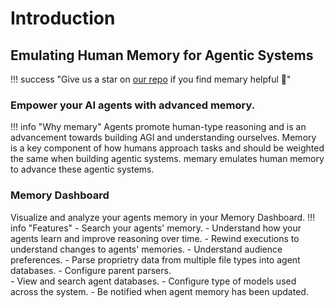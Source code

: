 # Introduction 

## Emulating Human Memory for Agentic Systems

!!! success "Give us a star on [our repo](https://github.com/kingjulio8238/memary/tree/ollama-integration) if you find memary helpful 🧠" 

### Empower your AI agents with advanced memory. 

!!! info "Why memary"
    Agents promote human-type reasoning and is an advancement towards building AGI and understanding ourselves. Memory is a key component of how humans approach tasks and should be weighted the same when building agentic systems. memary emulates human memory to advance these agentic systems. 
    <!--
    Agents use LLMs that are currently constrained to finite context windows. memary overcomes this limitation by allowing your agents to store a large corpus of information in knowledge graphs, infer user knowledge through our memory modules, and only retrieve relevant information for meaningful responses.
    -->

### Memory Dashboard 
Visualize and analyze your agents memory in your Memory Dashboard. 
!!! info "Features"
    - Search your agents' memory. 
    - Understand how your agents learn and improve reasoning over time. 
    - Rewind executions to understand changes to agents' memories.
    - Understand audience preferences. 
    - Parse proprietry data from multiple file types into agent databases. 
    - Configure parent parsers.   
    - View and search agent databases. 
    - Configure type of models used across the system. 
    - Be notified when agent memory has been updated.  

<!-- 
To include live demos of each feature 
--> 

